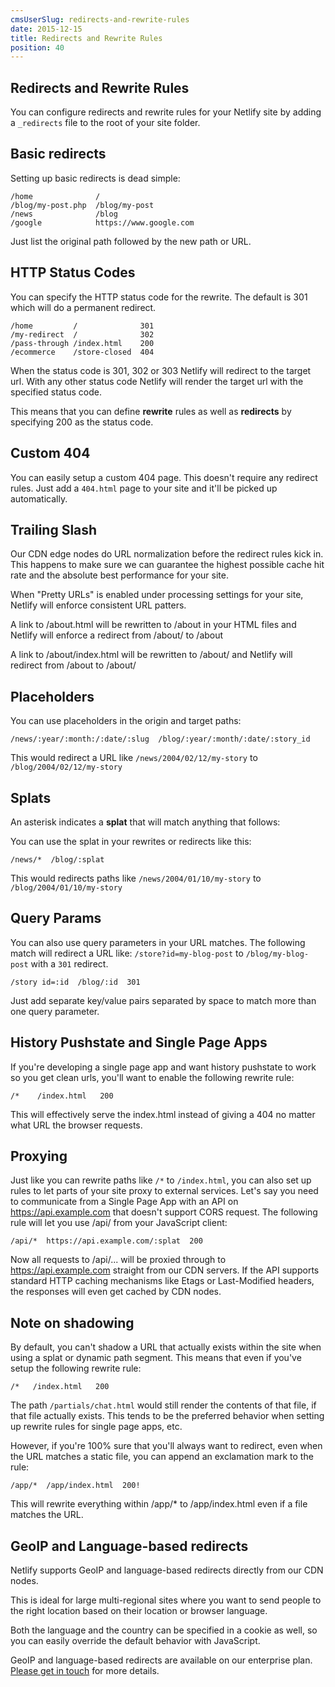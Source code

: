 ```yaml
---
cmsUserSlug: redirects-and-rewrite-rules
date: 2015-12-15 
title: Redirects and Rewrite Rules
position: 40
---
```


## Redirects and Rewrite Rules

You can configure redirects and rewrite rules for your Netlify site by adding a `_redirects` file to the root of your site folder.


## Basic redirects

Setting up basic redirects is dead simple:

    /home              /
    /blog/my-post.php  /blog/my-post
    /news              /blog
    /google            https://www.google.com

Just list the original path followed by the new path or URL.


## HTTP Status Codes

You can specify the HTTP status code for the rewrite. The default is 301 which will do a permanent redirect.

    /home         /              301
    /my-redirect  /              302
    /pass-through /index.html    200
    /ecommerce    /store-closed  404

When the status code is 301, 302 or 303 Netlify will redirect to the target url. With any other status code Netlify will render the target url with the specified status code.

This means that you can define **rewrite** rules as well as **redirects** by specifying 200 as the status code.

## Custom 404

You can easily setup a custom 404 page. This doesn't require any redirect rules. Just add a `404.html` page to your site and it'll be picked up automatically.

## Trailing Slash

Our CDN edge nodes do URL normalization before the redirect rules kick in. This happens to make sure we can guarantee the highest possible cache hit rate and the absolute best performance for your site.

When "Pretty URLs" is enabled under processing settings for your site, Netlify will enforce consistent URL patters.

A link to /about.html will be rewritten to /about in your HTML files and Netlify will enforce a redirect from /about/ to /about

A link to /about/index.html will be rewritten to /about/ and Netlify will redirect from /about to /about/

## Placeholders

You can use placeholders in the origin and target paths:

    /news/:year/:month:/:date/:slug  /blog/:year/:month/:date/:story_id

This would redirect a URL like `/news/2004/02/12/my-story` to `/blog/2004/02/12/my-story`


## Splats

An asterisk indicates a **splat** that will match anything that follows:

You can use the splat in your rewrites or redirects like this:

    /news/*  /blog/:splat

This would redirects paths like `/news/2004/01/10/my-story` to `/blog/2004/01/10/my-story`

## Query Params

You can also use query parameters in your URL matches. The following match will redirect a URL like: `/store?id=my-blog-post` to `/blog/my-blog-post` with a `301` redirect.

```
/story id=:id  /blog/:id  301
```

Just add separate key/value pairs separated by space to match more than one query parameter.

## History Pushstate and Single Page Apps

If you're developing a single page app and want history pushstate to work so you get clean urls, you'll want to enable the following rewrite rule:

    /*    /index.html   200

This will effectively serve the index.html instead of giving a 404 no matter what URL the browser requests.

## Proxying

Just like you can rewrite paths like `/*` to `/index.html`, you can also set up rules to let parts of your site proxy to external services. Let's say you need to communicate from a Single Page App with an API on https://api.example.com that doesn't support CORS request. The following rule will let you use /api/ from your JavaScript client:

    /api/*  https://api.example.com/:splat  200

Now all requests to /api/... will be proxied through to https://api.example.com straight from our CDN servers. If the API supports standard HTTP caching mechanisms like Etags or Last-Modified headers, the responses will even get cached by CDN nodes.

## Note on shadowing

By default, you can't shadow a URL that actually exists within the site when using a splat or dynamic path segment. This means that even if you've setup the following rewrite rule:

    /*   /index.html   200

The path `/partials/chat.html` would still render the contents of that file, if that file actually exists. This tends to be the preferred behavior when setting up rewrite rules for single page apps, etc.

However, if you're 100% sure that you'll always want to redirect, even when the URL matches a static file, you can append an exclamation mark to the rule:

    /app/*  /app/index.html  200!

This will rewrite everything within /app/* to /app/index.html even if a file matches the URL.

## GeoIP and Language-based redirects

Netlify supports GeoIP and language-based redirects directly from our CDN nodes.

This is ideal for large multi-regional sites where you want to send people to the right location based on their location or browser language.

Both the language and the country can be specified in a cookie as well, so you can easily override the default behavior with JavaScript.

GeoIP and language-based redirects are available on our enterprise plan. [Please get in touch](/contact) for more details.
